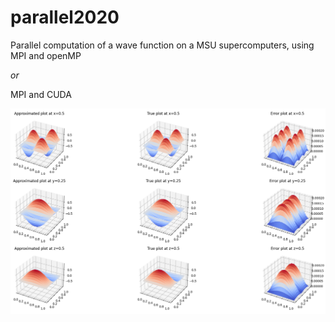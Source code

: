 # parallel2020

Parallel computation of a wave function on a MSU supercomputers, using MPI and openMP

*or*

MPI and CUDA


<img src="Figure_1.png" alt="caer.resize()" />
